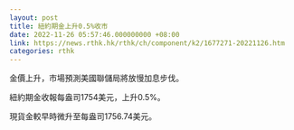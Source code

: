 ```yaml
---
layout: post
title: 紐約期金上升0.5%收市
date: 2022-11-26 05:57:46.000000000 +08:00
link: https://news.rthk.hk/rthk/ch/component/k2/1677271-20221126.htm
categories: rthk
---
```


金價上升，市場預測美國聯儲局將放慢加息步伐。

紐約期金收報每盎司1754美元，上升0.5%。

現貨金較早時微升至每盎司1756.74美元。
